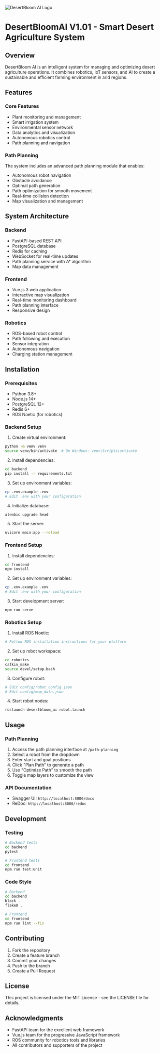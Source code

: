![DesertBloom AI Logo](logo.png)

# DesertBloomAI V1.01 - Smart Desert Agriculture System

## Overview
DesertBloom AI is an intelligent system for managing and optimizing desert agriculture operations. It combines robotics, IoT sensors, and AI to create a sustainable and efficient farming environment in arid regions.

## Features

### Core Features
- Plant monitoring and management
- Smart irrigation system
- Environmental sensor network
- Data analytics and visualization
- Autonomous robotics control
- Path planning and navigation

### Path Planning
The system includes an advanced path planning module that enables:
- Autonomous robot navigation
- Obstacle avoidance
- Optimal path generation
- Path optimization for smooth movement
- Real-time collision detection
- Map visualization and management

## System Architecture

### Backend
- FastAPI-based REST API
- PostgreSQL database
- Redis for caching
- WebSocket for real-time updates
- Path planning service with A* algorithm
- Map data management

### Frontend
- Vue.js 3 web application
- Interactive map visualization
- Real-time monitoring dashboard
- Path planning interface
- Responsive design

### Robotics
- ROS-based robot control
- Path following and execution
- Sensor integration
- Autonomous navigation
- Charging station management

## Installation

### Prerequisites
- Python 3.8+
- Node.js 14+
- PostgreSQL 12+
- Redis 6+
- ROS Noetic (for robotics)

### Backend Setup
1. Create virtual environment:
```bash
python -m venv venv
source venv/bin/activate  # On Windows: venv\Scripts\activate
```

2. Install dependencies:
```bash
cd backend
pip install -r requirements.txt
```

3. Set up environment variables:
```bash
cp .env.example .env
# Edit .env with your configuration
```

4. Initialize database:
```bash
alembic upgrade head
```

5. Start the server:
```bash
uvicorn main:app --reload
```

### Frontend Setup
1. Install dependencies:
```bash
cd frontend
npm install
```

2. Set up environment variables:
```bash
cp .env.example .env
# Edit .env with your configuration
```

3. Start development server:
```bash
npm run serve
```

### Robotics Setup
1. Install ROS Noetic:
```bash
# Follow ROS installation instructions for your platform
```

2. Set up robot workspace:
```bash
cd robotics
catkin_make
source devel/setup.bash
```

3. Configure robot:
```bash
# Edit config/robot_config.json
# Edit config/map_data.json
```

4. Start robot nodes:
```bash
roslaunch desertbloom_ai robot.launch
```

## Usage

### Path Planning
1. Access the path planning interface at `/path-planning`
2. Select a robot from the dropdown
3. Enter start and goal positions
4. Click "Plan Path" to generate a path
5. Use "Optimize Path" to smooth the path
6. Toggle map layers to customize the view

### API Documentation
- Swagger UI: `http://localhost:8000/docs`
- ReDoc: `http://localhost:8000/redoc`

## Development

### Testing
```bash
# Backend tests
cd backend
pytest

# Frontend tests
cd frontend
npm run test:unit
```

### Code Style
```bash
# Backend
cd backend
black .
flake8 .

# Frontend
cd frontend
npm run lint --fix
```

## Contributing
1. Fork the repository
2. Create a feature branch
3. Commit your changes
4. Push to the branch
5. Create a Pull Request

## License
This project is licensed under the MIT License - see the LICENSE file for details.

## Acknowledgments
- FastAPI team for the excellent web framework
- Vue.js team for the progressive JavaScript framework
- ROS community for robotics tools and libraries
- All contributors and supporters of the project 